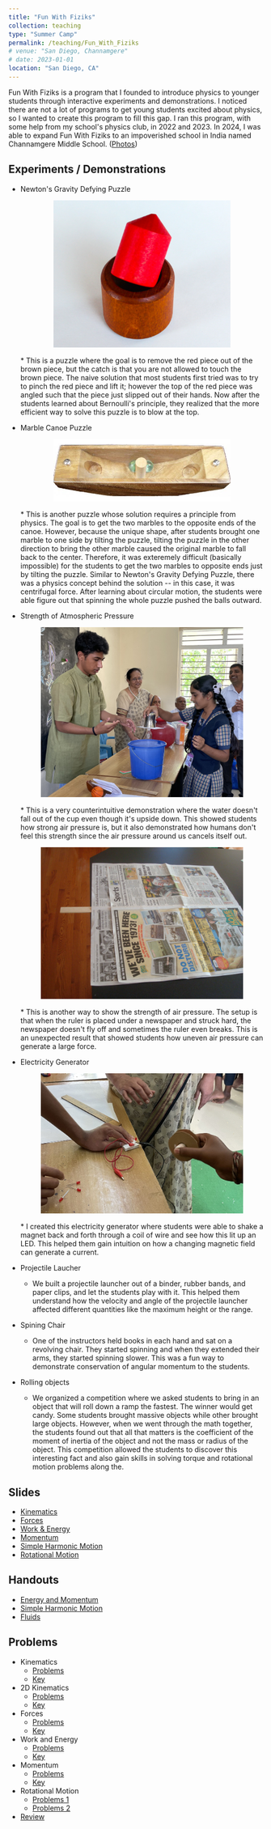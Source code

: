 ```yaml
---
title: "Fun With Fiziks"
collection: teaching
type: "Summer Camp"
permalink: /teaching/Fun_With_Fiziks
# venue: "San Diego, Channamgere"
# date: 2023-01-01
location: "San Diego, CA"
---
```


Fun With Fiziks is a program that I founded to introduce physics to younger students through interactive experiments and demonstrations. I noticed there are not a lot of programs to get young students excited about physics, so I wanted to create this program to fill this gap. I ran this program, with some help from my school's physics club, in 2022 and 2023. In 2024, I was able to expand Fun With Fiziks to an impoverished school in India named Channamgere Middle School. ([Photos](https://photos.app.goo.gl/5F2aewBoU65ziX9R6))

Experiments / Demonstrations
------
* Newton's Gravity Defying Puzzle

    <p align="center">
    <img src='/images/Newton.png' style="max-width: 350px;">
    </p>
    * This is a puzzle where the goal is to remove the red piece out of the brown piece, but the catch is that you are not allowed to touch the brown piece. The naive solution that most students first tried was to try to pinch the red piece and lift it; however the top of the red piece was angled such that the piece just slipped out of their hands. Now after the students learned about Bernoulli's principle, they realized that the more efficient way to solve this puzzle is to blow at the top.
* Marble Canoe Puzzle

    <p align="center">
    <img src='/images/Canoe.jpg' style="max-width: 350px;">
    </p>
    * This is another puzzle whose solution requires a principle from physics. The goal is to get the two marbles to the opposite ends of the canoe. However, because the unique shape, after students brought one marble to one side by tilting the puzzle, tilting the puzzle in the other direction to bring the other marble caused the original marble to fall back to the center. Therefore, it was exteremely difficult (basically impossible) for the students to get the two marbles to opposite ends just by tilting the puzzle. Similar to Newton's Gravity Defying Puzzle, there was a physics concept behind the solution -- in this case, it was centrifugal force. After learning about circular motion, the students were able figure out that spinning the whole puzzle pushed the balls outward.
* Strength of Atmospheric Pressure

    <p align="center">
    <img src='/images/Air_Pressure.jpg' style="max-width: 400px;">
    </p>
    * This is a very counterintuitive demonstration where the water doesn't fall out of the cup even though it's upside down. This showed students how strong air pressure is, but it also demonstrated how humans don't feel this strength since the air pressure around us cancels itself out.

    <p align="center">
    <img src='/images/newspaper.jpg' style="max-width: 400px;">
    </p>
    * This is another way to show the strength of air pressure. The setup is that when the ruler is placed under a newspaper and struck hard, the newspaper doesn't fly off and sometimes the ruler even breaks. This is an unexpected result that showed students how uneven air pressure can generate a large force.
* Electricity Generator

    <p align="center">
    <img src='/images/Generator.jpg' style="max-width: 400px;">
    </p>
    * I created this electricity generator where students were able to shake a magnet back and forth through a coil of wire and see how this lit up an LED. This helped them gain intuition on how a changing magnetic field can generate a current.
* Projectile Laucher
    * We built a projectile launcher out of a binder, rubber bands, and paper clips, and let the students play with it. This helped them understand how the velocity and angle of the projectile launcher affected different quantities like the maximum height or the range.
* Spining Chair
    * One of the instructors held books in each hand and sat on a revolving chair. They started spinning and when they extended their arms, they started spinning slower. This was a fun way to demonstrate conservation of angular momentum to the students.
* Rolling objects
    * We organized a competition where we asked students to bring in an object that will roll down a ramp the fastest. The winner would get candy. Some students brought massive objects while other brought large objects. However, when we went through the math together, the students found out that all that matters is the coefficient of the moment of inertia of the object and not the mass or radius of the object. This competition allowed the students to discover this interesting fact and also gain skills in solving torque and rotational motion problems along the.

Slides
------
* [Kinematics](http://nmadhu6002.github.io/files/Kinematics_Slides.pdf)
* [Forces](http://nmadhu6002.github.io/files/Forces_Slides.pdf)
* [Work & Energy](http://nmadhu6002.github.io/files/Work_and_Energy_Slides.pdf)
* [Momentum](http://nmadhu6002.github.io/files/Momentum_Slides.pdf)
* [Simple Harmonic Motion](http://nmadhu6002.github.io/files/Simple_Harmonic_Motion_Slides.pdf)
* [Rotational Motion](http://nmadhu6002.github.io/files/Rotation_Slides.pdf)

Handouts
------
* [Energy and Momentum](http://nmadhu6002.github.io/files/Energy_and_Momentum_Handout.pdf)
* [Simple Harmonic Motion](http://nmadhu6002.github.io/files/Simple_Harmonic_Motion_Handout.pdf)
* [Fluids](http://nmadhu6002.github.io/files/Fluids_Handout.pdf)

Problems
------
* Kinematics
    * [Problems](http://nmadhu6002.github.io/files/Kinematics_Problems.pdf)
    * [Key](http://nmadhu6002.github.io/files/Kinematics_Problems_Key.pdf)
* 2D Kinematics
    * [Problems](http://nmadhu6002.github.io/files/2D_Kinematics_Problems.pdf)
    * [Key](http://nmadhu6002.github.io/files/2D_Kinematics_Problems_Key.pdf)
* Forces
    * [Problems](http://nmadhu6002.github.io/files/Forces_Problems.pdf)
    * [Key](http://nmadhu6002.github.io/files/Forces_Problems_Key.pdf)
* Work and Energy
    * [Problems](http://nmadhu6002.github.io/files/Work_and_Energy_Problems.pdf)
    * [Key](http://nmadhu6002.github.io/files/Work_and_Energy_Problems_Key.pdf)
* Momentum
    * [Problems](http://nmadhu6002.github.io/files/Momentum_Problems.pdf)
    * [Key](http://nmadhu6002.github.io/files/Momentum_Problems_Key.pdf)
* Rotational Motion
    * [Problems 1](http://nmadhu6002.github.io/files/Rotation_problems.pdf)
    * [Problems 2](http://nmadhu6002.github.io/files/More_Rotation_Problems.pdf)
* [Review](http://nmadhu6002.github.io/files/Review_Problems.pdf)